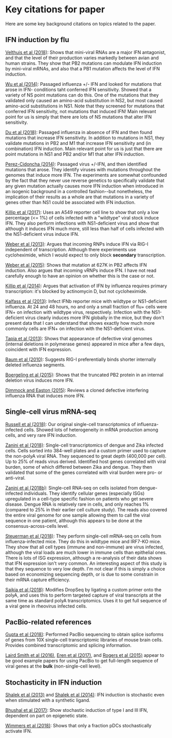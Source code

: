 # Key citations for paper

Here are some key background citations on topics related to the paper.

## IFN induction by flu

[Velthuis et al (2018)](https://www.biorxiv.org/content/early/2018/08/06/385716):
Shows that mini-viral RNAs are a major IFN antagonist, and that the level of their production varies markedly between avian and human strains. 
They show that PB2 mutations can modulate IFN induction by mini-viral mRNAs, and also that a PB1 mutation affects the level of IFN induction.

[Wu et al (2014)](https://jvi.asm.org/content/88/17/10157.short):
Passaged influenza +/- IFN and looked for mutations that arose in IFN- conditions taht conferred IFN sensitivity.
Showed that a variety of NS point mutations can do this.
One of the mutations that they validated only caused an amino-acid substitution in NS2, but most caused amino-acid substitutions in NS1.
Note that they screened for mutations that conferred IFN sensitivity, not mutations that induced IFN!
Main relevant point for us is simply that there are lots of NS mutations that alter IFN sensitivity.

[Du et al (2018)](http://science.sciencemag.org/content/359/6373/290):
Passaged influenza in absence of IFN and then found mutations that increase IFN sensitivity.
In addition to mutations in NS1, they validate mutations in PB2 and M1 that increase IFN sensitivity and (in combination) IFN induction.
Main relevant point for us is just that there are point mutations in NS1 and PB2 and/or M1 that alter IFN induction.

[Perez-Cidoncha (2014)](https://jvi.asm.org/content/88/9/4632.short):
Passaged virus +/-IFN, and then identified mutations that arose.
They identify viruses with mutations throughout the genomes that induce more IFN.
The experiments are somewhat confounded by the fact that they never use reverse genetics to specifically validate that any given mutation actually causes more IFN induction when introduced in an isogenic background in a controlled fashion--but nonetheless, the implication of their results as a whole are that mutations in a variety of genes other than NS1 could be associated with IFN induction.

[Killip et al (2017)](https://doi.org/10.1099/jgv.0.000687):
Uses an A549 reporter cell line to show that only a low percentage (<= 1%) of cells infected with a "wildtype" viral stock induce IFN.
They also perform infections with NS1-deficient virus and show that although it induces IFN much more, still less than half of cells infected with the NS1-deficient virus induce IFN.

[Weber et al (2013)](https://www.sciencedirect.com/science/article/pii/S1931312813000437):
Argues that incoming RNPs induce IFN via RIG-I independent of transcription.
Although there experiments use cycloheximide, which I would expect to only block **secondary** transcription.

[Weber et al (2015)](https://www.sciencedirect.com/science/article/pii/S1931312815000256):
Shows that mutation at 627K in PB2 affects IFN induction.
Also argues that incoming vRNPs induce IFN.
I have not read carefully enough to have an opinion on whether this is the case or not.

[Killip et al (2014)](https://jvi.asm.org/content/88/8/3942.short):
Argues that activation of IFN by influenza requires primary transcription: it's blocked by actinomycin D, but not cycloheximide.

[Kalfass et al (2013)](https://jvi.asm.org/content/87/12/6925.short):
Infect IFNb reporter mice with wildtype or NS1-deficient influenza.
At 24 and 48 hours, no and only a small fraction of flu+ cells were IFN+ on infection with wildtype virus, respectively.
Infection with the NS1-deficient virus clearly induces more IFN globally in the mice, but they don't present data that I can understand that shows exactly how much more commonly cells are IFN+ on infection with the NS1-deficient virus.

[Tapia et al (2013)](https://journals.plos.org/plospathogens/article?id=10.1371/journal.ppat.1003703):
Shows that appearance of defective viral genomes (internal deletions in polymerase genes) appeared in mice after a few days, coincident with IFN expression.

[Baum et al (2010)](http://www.pnas.org/content/107/37/16303.short):
Suggests RIG-I preferentially binds shorter internally deleted influenza segments.

[Boergeling et al (2015)](https://journals.plos.org/plospathogens/article?id=10.1371/journal.ppat.1004924):
Shows that the truncated PB2 protein in an internal deletion virus induces more IFN.

[Dimmock and Easton (2015)](http://www.mdpi.com/1999-4915/7/7/2796):
Reviews a cloned defective interfering influenza RNA that induces more IFN.

## Single-cell virus mRNA-seq

[Russell et al (2018)](https://elifesciences.org/articles/32303):
Our original single-cell transcriptomics of influenza-infected cells.
Showed lots of heterogeneity in mRNA production among cells, and very rare IFN induction.

[Zanini et al (2018)](https://elifesciences.org/articles/32942):
Single-cell transcriptomics of dengue and Zika infected cells.
Cells sorted into 384-well plates and a custom primer used to capture the non-polyA viral RNA.
They sequenced to great depth (400,000 per cell).
Up to 25% of reads virus derived.
Identified host genes correlated with viral burden, some of which differed between Zika and dengue.
They then validated that some of the genes correlated with viral burden were pro- or anti-viral.

[Zanini et al (2018b)](https://www.biorxiv.org/content/early/2018/08/09/388181):
Single-cell RNA-seq on cells isolated from dengue-infected individuals. 
They identify cellular genes (especially ISGs) upregulated in a cell-type specific fashion on patients who get severe disease.
Dengue RNA is relatively rare in cells, and only reaches 1% (compared to 25% in their earlier cell culture study).
The reads also covered the entire viral genome for one sample allowing them to call the viral sequence in one patient, although this appears to be done at the consensus-across-cells level.

[Steuerman et al (2018)](https://www.biorxiv.org/content/early/2018/08/09/388181):
They perform single-cell mRNA-seq on cells from influenza-infected mice.
They do this in wildtype mice and IRF7-KO mice.
They show that all cell types (immune and non-immune) are virus infected, although the viral loads are much lower in immune cells than epithelial ones.
There is lots of ISG expression, although a re-analysis of their data shows that IFN expression isn't very common.
An interesting aspect of this study is that they sequence to very low depth. 
I'm not clear if this is simply a choice based on economizing sequencing depth, or is due to some constrain in their mRNA capture efficiency.

[Saikia et al (2018)](https://www.biorxiv.org/content/early/2018/08/28/328328):
Modifies DropSeq by ligating a custom primer onto the polyA, and uses this to perform targeted capture of viral transcripts at the same time as standard polyA transcriptomics. 
Uses it to get full sequence of a viral gene in rheovirus infected cells.

## PacBio-related references
[Gupta et al (2018)](https://www.biorxiv.org/content/early/2018/07/08/364950):
Performed PacBio sequencing to obtain splice isoforms of genes from 10X single-cell transcriptomic libraries of mouse brain cells.
Provides combined transcriptomic and splicing information.

[Laird Smith et al (2016)](https://academic.oup.com/ve/article/2/2/vew018/2797613), [Eren et al (2017)](https://doi.org/10.1101/230474), and [Rogers et al (2015)](https://mbio.asm.org/content/6/2/e02464-14.short) appear to be good example papers for using PacBio to get full-length sequence of viral genes at the **bulk** (non-single-cell level).

## Stochasticity in IFN induction

[Shalek et al (2013)](https://www.nature.com/articles/nature12172) and [Shalek et al (2014)](https://doi.org/10.1038/nature13437):
IFN induction is stochastic even when stimulated with a synthetic ligand.

[Bhushal et al (2017)](https://www.ncbi.nlm.nih.gov/pubmed/28659914):
Show stochastic induction of type I and III IFN, dependent on part on epigenetic state.

[Wimmers et al (2018)](https://www.nature.com/articles/s41467-018-05784-3):
Shows that only a fraction pDCs stochastically activate IFN.


